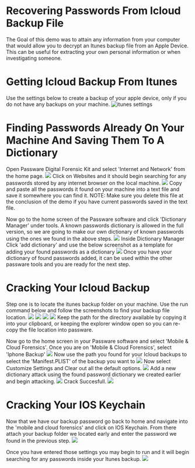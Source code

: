 # Recovering Passwords From Icloud Backup File

The Goal of this demo was to attain any information from your computer that would allow you to decrypt an Itunes backup file from an Apple Device. This can be useful for extracting your own personal information or when investigating someone.

# Getting Icloud Backup From Itunes
Use the settings below to create a backup of your apple device, only if you do not have any backups on your machine.
![itunes settings](Screenshots/ItunesBackupSettings.PNG)

# Finding Passwords Already On Your Machine And Saving Them To A Dictionary
Open Passware Digital Forensic Kit and select 'Internet and Network' from the home page.
![](Screenshots/findYourPasswords1.PNG)
Click on Websites and it should begin searching for any passwords stored by any internet browser on the local machine.
![](Screenshots/findYourPasswords2.PNG)
Copy and paste all the passwords it found on your machine into a text file and save it somewhere you can find it.
NOTE: Make sure you delete this file at the conclusion of the demo if you have current passwords saved in the text file.

Now go to the home screen of the Passware software and click 
'Dictionary Manager' under tools. A known passwords dictionary is allowed in the full version, so we are going to make our own dictionary of known passwords using the ones we found in the above steps.
![](Screenshots/findYourPasswords3.PNG)
Inside Dictionary Manager Click 'add dictionary' and use the below screenshot as a template for adding your found passwords as a dictionary
![](Screenshots/findYourPasswords4.PNG)
Once you have your dictionary of found passwords added, it can be used within the other passware tools and you are ready for the next step.

# Cracking Your Icloud Backup
Step one is to locate the itunes backup folder on your machine. Use the run command below and follow the screenshots to find your backup file location.
![](Screenshots/runCommandItunesBackupFolder.PNG)
![](Screenshots/backupFolder1.PNG)
![](Screenshots/backupFolder2.PNG)
![](Screenshots/backupFolder3.PNG)
Keep the path for the directory available by copying it into your clipboard, or keeping the explorer window open so you can re-copy the file location into passware.

Now go to the home screen in your Passware software and select 'Mobile & Cloud Forensics'.
Once you are on 'Mobile & Cloud Forensics', select 'Iphone Backup'
![](Screenshots/iphoneBackup1.PNG)
Now use the path you found for your Icloud backups to select the 'Manifest.PLIST' of the backup you want to
![](Screenshots/iphoneBackup2.PNG)
Now select Customize Settings and Clear out all the default options.
![](Screenshots/crackSettings.PNG)
Add a new dictionary attack using the found password dictionary we created earlier and begin attacking.
![](Screenshots/iphoneBackup3.PNG)
Crack Succesfull.
![](Screenshots/pwCracked.PNG)

# Cracking Your IOS Keychain
Now that we have our backup password go back to home and navigate into the 'mobile and cloud forensics' and click on IOS Keychain.
From there attach your backup folder we located early and enter the password we found in the previous step.
![](Screenshots/GettinginfoFromIcloud.PNG)

Once you have entered those settings you may begin to run and it will begin searching for any passwords inside your Itunes backup. 
![](Screenshots/recoverFilePW.PNG)

~~~~

